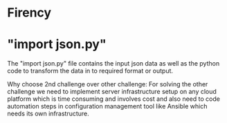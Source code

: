 # Firency



# "import json.py"
The "import json.py" file contains the input json data as well as the python code to transform the data in to required format or output.


Why choose 2nd challenge over other challenge: For solving the other challenge we need to implement server infrastructure setup on any cloud platform which is time consuming and involves cost and also need to code automation steps in configuration management tool like Ansible which needs its own infrastructure.







